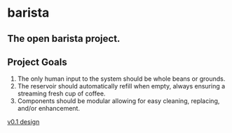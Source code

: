 barista
=======

The open barista project.
--------------------------

Project Goals
-------------
1. The only human input to the system should be whole beans or grounds.
2. The reservoir should automatically refill when empty, always ensuring a streaming fresh cup of coffee.
3. Components should be modular allowing for easy cleaning, replacing, and/or enhancement.

[v0.1 design](https://www.dropbox.com/s/dv39nrz8y6h6y8z/2013-11-11%2011.37.28.jpg "Drip version sketch")

